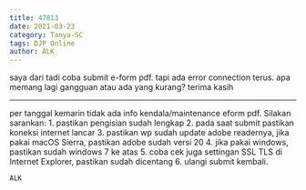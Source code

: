 ```yaml
---
title: 47813
date: 2021-03-23
category: Tanya-SC
tags: DJP Online
author: ALK
---
```


saya dari tadi coba submit e-form pdf. tapi ada error connection terus. apa memang lagi gangguan atau ada yang kurang? terima kasih

---

per tanggal kemarin tidak ada info kendala/maintenance eform pdf. Silakan sarankan: 1. pastikan pengisian sudah lengkap 2. pada saat submit pastikan koneksi internet lancar 3. pastikan wp sudah update adobe readernya, jika pakai macOS Sierra, pastikan adobe sudah versi 20 4. jika pakai windows, pastikan sudah windows 7 ke atas 5. coba cek juga settingan SSL TLS di Internet Explorer, pastikan sudah dicentang 6. ulangi submit kembali.

`ALK`
